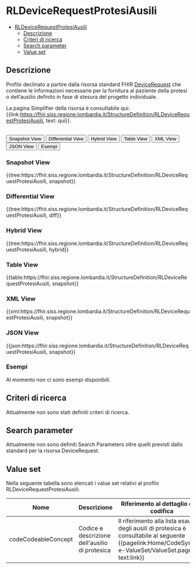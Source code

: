# RLDeviceRequestProtesiAusili

- [RLDeviceRequestProtesiAusili](#rldevicerequestprotesiausili)
  - [Descrizione](#descrizione)
  - [Criteri di ricerca](#criteri-di-ricerca)
  - [Search parameter](#search-parameter)
  - [Value set](#value-set)

## Descrizione

Profilo declinato a partire dalla risorsa standard FHIR [DeviceRequest](http://hl7.org/fhir/R4/devicerequest.html) che contiene le informazioni necessarie per la fornitura al paziente della protesi o dell’ausilio definito in fase di stesura del progetto individuale.

La pagina Simplifier della risorsa è consultabile qui: {{link:https://fhir.siss.regione.lombardia.it/StructureDefinition/RLDeviceRequestProtesiAusili, text: qui}}.

<br>
<div class="tab">
 <button class="tablinks active" onclick="openTab(event, 'Snapshot View')">Snapshot View</button>
  <button class="tablinks" onclick="openTab(event, 'Differential View')">Differential View</button>
  <button class="tablinks" onclick="openTab(event, 'Hybrid View')">Hybrid View</button>
   <button class="tablinks" onclick="openTab(event, 'Table View')">Table View</button>
   <button class="tablinks" onclick="openTab(event, 'XML View')">XML View</button>
  <button class="tablinks" onclick="openTab(event, 'JSON View')">JSON View</button>
  <button class="tablinks" onclick="openTab(event, 'Esempi')">Esempi</button>
</div>

<div id="Snapshot View" class="tabcontent" style="display:block">
  <h3>Snapshot View</h3>
{{tree:https://fhir.siss.regione.lombardia.it/StructureDefinition/RLDeviceRequestProtesiAusili, snapshot}}
</div>

<div id="Differential View" class="tabcontent">
  <h3>Differential View</h3>
{{tree:https://fhir.siss.regione.lombardia.it/StructureDefinition/RLDeviceRequestProtesiAusili, diff}}
</div>

<div id="Hybrid View" class="tabcontent">
  <h3>Hybrid View</h3>
{{tree:https://fhir.siss.regione.lombardia.it/StructureDefinition/RLDeviceRequestProtesiAusili, hybrid}}
</div>

<div id="Table View" class="tabcontent">
  <h3>Table View</h3>
{{table:https://fhir.siss.regione.lombardia.it/StructureDefinition/RLDeviceRequestProtesiAusili, snapshot}}
</div>

<div id="XML View" class="tabcontent">
  <h3>XML View</h3>
{{xml:https://fhir.siss.regione.lombardia.it/StructureDefinition/RLDeviceRequestProtesiAusili, snapshot}}
</div>

<div id="JSON View" class="tabcontent">
  <h3>JSON View</h3>
{{json:https://fhir.siss.regione.lombardia.it/StructureDefinition/RLDeviceRequestProtesiAusili, snapshot}}
</div>

<div id="Esempi" class="tabcontent">
  <h3>Esempi</h3>
Al momento non ci sono esempi disponibili. 
<br>
</div>

<!-- ===================================================FINE SEZIONE=================================================== -->

## Criteri di ricerca

Attualmente non sono stati definiti criteri di ricerca.

<!-- ===================================================FINE SEZIONE=================================================== -->

## Search parameter

Attualmente non sono definiti Search Parameters oltre quelli previsti dallo standard per la risorsa DeviceRequest.

<!-- ===================================================FINE SEZIONE=================================================== -->

## Value set

Nella seguente tabella sono elencati i value set relativi al profilo RLDeviceRequestProtesiAusili:

| Nome    | Descrizione    | Riferimento   al dettaglio della codifica    |
|---|---|---|
| codeCodeableConcept | Codice e descrizione dell'ausilio di protesica| Il riferimento alla lista esaustiva degli ausili di protesica è consultabile al seguente  {{pagelink:Home/CodeSystem-e-ValueSet/ValueSet.page.md, text:link}}   |

